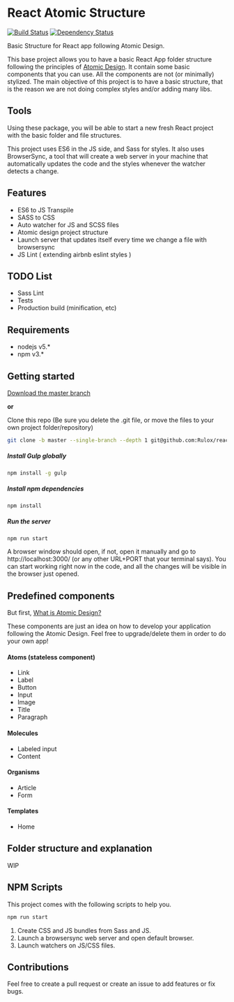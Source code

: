 # React Atomic Structure
[![Build Status](https://travis-ci.org/Rulox/react-atomic-structure.svg?branch=master)](https://travis-ci.org/Rulox/react-atomic-structure) [![Dependency Status](https://gemnasium.com/badges/github.com/Rulox/react-atomic-structure.svg)](https://gemnasium.com/github.com/Rulox/react-atomic-structure)


Basic Structure for React app following Atomic Design.

This base project allows you to have a basic React App folder structure following the principles of [Atomic Design](http://bradfrost.com/blog/post/atomic-web-design/).
It contain some basic components that you can use. All the components are not (or minimally) stylized. The main objective
of this project is to have a basic structure, that is the reason we are not doing complex styles and/or adding many libs.

## Tools

Using these package, you will be able to start a new fresh React project with the basic folder and file structures.

This project uses ES6 in the JS side, and Sass for styles. It also uses BrowserSync, a tool that will create a
web server in your machine that automatically updates the code and the styles whenever the watcher detects a change.

## Features

* ES6 to JS Transpile
* SASS to CSS 
* Auto watcher for JS and SCSS files
* Atomic design project structure
* Launch server that updates itself every time we change a file with browsersync
* JS Lint ( extending airbnb eslint styles )

## TODO List
* Sass Lint
* Tests
* Production build (minification, etc)

## Requirements
* nodejs v5.*
* npm v3.*


## Getting started

[Download the master branch](https://github.com/Rulox/react-atomic-structure/archive/master.zip)

**or**

Clone this repo (Be sure you delete the .git file, or move the files to your own project folder/repository)
```bash
git clone -b master --single-branch --depth 1 git@github.com:Rulox/react-atomic-structure.git
```

##### Install Gulp globally
```bash
npm install -g gulp
```

##### Install npm dependencies
```bash
npm install
```

##### Run the server
```bash
npm run start
```
A browser window should open, if not, open it manually and go to http://localhost:3000/ (or any other URL+PORT that your terminal says). You can start working right now in the code, and all the changes will be visible in the browser just opened.

## Predefined components
But first, [What is Atomic Design?](http://bradfrost.com/blog/post/atomic-web-design/)

These components are just an idea on how to develop your application following the Atomic Design. Feel free to upgrade/delete
them in order to do your own app!

#### Atoms (stateless component)
* Link
* Label
* Button
* Input
* Image
* Title
* Paragraph

#### Molecules
* Labeled input
* Content

#### Organisms
* Article
* Form

#### Templates
* Home

## Folder structure and explanation
WIP

## NPM Scripts
This project comes with the following scripts to help you.

```bash
npm run start
```
1. Create CSS and JS bundles from Sass and JS.
2. Launch a browsersync web server and open default browser.
3. Launch watchers on JS/CSS files.

## Contributions
Feel free to create a pull request or create an issue to add features or fix bugs.
